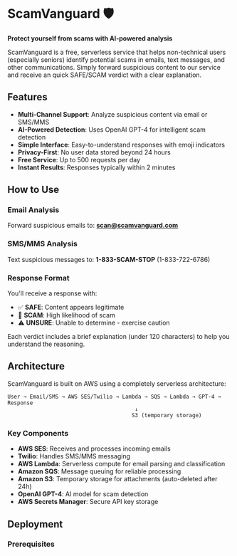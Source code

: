 # ScamVanguard 🛡️

**Protect yourself from scams with AI-powered analysis**

ScamVanguard is a free, serverless service that helps non-technical users (especially seniors) identify potential scams in emails, text messages, and other communications. Simply forward suspicious content to our service and receive an quick SAFE/SCAM verdict with a clear explanation.

## Features

- **Multi-Channel Support**: Analyze suspicious content via email or SMS/MMS
- **AI-Powered Detection**: Uses OpenAI GPT-4 for intelligent scam detection
- **Simple Interface**: Easy-to-understand responses with emoji indicators
- **Privacy-First**: No user data stored beyond 24 hours
- **Free Service**: Up to 500 requests per day
- **Instant Results**: Responses typically within 2 minutes

## How to Use

### Email Analysis
Forward suspicious emails to: **scan@scamvanguard.com**

### SMS/MMS Analysis
Text suspicious messages to: **1-833-SCAM-STOP** (1-833-722-6786)

### Response Format
You'll receive a response with:
- ✅ **SAFE**: Content appears legitimate
- 🚨 **SCAM**: High likelihood of scam
- ⚠️ **UNSURE**: Unable to determine - exercise caution

Each verdict includes a brief explanation (under 120 characters) to help you understand the reasoning.

## Architecture

ScamVanguard is built on AWS using a completely serverless architecture:

```
User → Email/SMS → AWS SES/Twilio → Lambda → SQS → Lambda → GPT-4 → Response
                                        ↓
                                       S3 (temporary storage)
```

### Key Components

- **AWS SES**: Receives and processes incoming emails
- **Twilio**: Handles SMS/MMS messaging
- **AWS Lambda**: Serverless compute for email parsing and classification
- **Amazon SQS**: Message queuing for reliable processing
- **Amazon S3**: Temporary storage for attachments (auto-deleted after 24h)
- **OpenAI GPT-4**: AI model for scam detection
- **AWS Secrets Manager**: Secure API key storage

## Deployment

### Prerequisites
